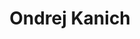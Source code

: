 ---
title: "Ondrej Kanich"
url: "/en/team_member_Ondrej Kanich/"
languageCode: "en"
weight: 3
image: "/images/team/Kanich.png"
text_title: "Ing. Ondrej Kanich, Ph.D."
text_position: "Assistant Professor"
text_content: "Ondrej joined the group in 2014. While working on his master’s and doctoral thesis he primarily focused on damage simulation of synthetic fingerprints and other theoretical and practical areas related to fingerprints. In 2019 Ondrej got the Ph.D. degree and the next year he was accepted as an assistant professor. His research activities revolve around fingerprints, but besides biometry he's also interested in simulations and AI."
text_phone_number: "+420 541 141 195"
text_email: "kanich@fit.vut.cz"
---